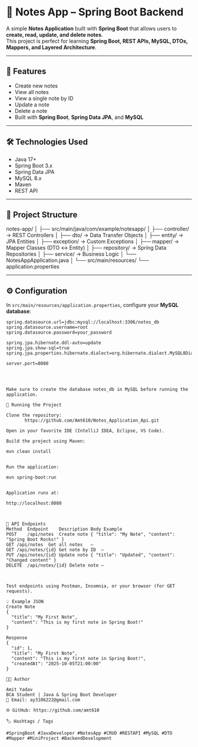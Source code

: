 # 📝 Notes App – Spring Boot Backend

A simple **Notes Application** built with **Spring Boot** that allows users to **create, read, update, and delete notes**.  
This project is perfect for learning **Spring Boot, REST APIs, MySQL, DTOs, Mappers, and Layered Architecture**.

---

## 🌟 Features

- Create new notes  
- View all notes  
- View a single note by ID  
- Update a note  
- Delete a note  
- Built with **Spring Boot**, **Spring Data JPA**, and **MySQL**  

---

## 🛠️ Technologies Used

- Java 17+  
- Spring Boot 3.x  
- Spring Data JPA  
- MySQL 8.x  
- Maven  
- REST API  

---

## 📁 Project Structure

notes-app/
│
├── src/main/java/com/example/notesapp/
│ ├── controller/ -> REST Controllers
│ ├── dto/ -> Data Transfer Objects
│ ├── entity/ -> JPA Entities
│ ├── exception/ -> Custom Exceptions
│ ├── mapper/ -> Mapper Classes (DTO ↔ Entity)
│ ├── repository/ -> Spring Data Repositories
│ ├── service/ -> Business Logic
│ └── NotesAppApplication.java
│
└── src/main/resources/
└── application.properties




---

## ⚙️ Configuration

In `src/main/resources/application.properties`, configure your **MySQL database**:

```properties
spring.datasource.url=jdbc:mysql://localhost:3306/notes_db
spring.datasource.username=root
spring.datasource.password=your_password

spring.jpa.hibernate.ddl-auto=update
spring.jpa.show-sql=true
spring.jpa.properties.hibernate.dialect=org.hibernate.dialect.MySQL8Dialect

server.port=8080




Make sure to create the database notes_db in MySQL before running the application.

🚀 Running the Project

Clone the repository:
       https://github.com/Amt610/Notes_Application_Api.git

Open in your favorite IDE (IntelliJ IDEA, Eclipse, VS Code).

Build the project using Maven:

mvn clean install


Run the application:

mvn spring-boot:run


Application runs at:

http://localhost:8080



🔗 API Endpoints
Method	Endpoint	Description	Body Example
POST	/api/notes	Create note	{ "title": "My Note", "content": "Spring Boot Rocks!" }
GET	/api/notes	Get all notes	—
GET	/api/notes/{id}	Get note by ID	—
PUT	/api/notes/{id}	Update note	{ "title": "Updated", "content": "Changed content" }
DELETE	/api/notes/{id}	Delete note	—



Test endpoints using Postman, Insomnia, or your browser (for GET requests).

💡 Example JSON
Create Note
{
  "title": "My First Note",
  "content": "This is my first note in Spring Boot!"
}

Response
{
  "id": 1,
  "title": "My First Note",
  "content": "This is my first note in Spring Boot!",
  "createdAt": "2025-10-05T21:00:00"
}

👨‍💻 Author

Amit Yadav
BCA Student | Java & Spring Boot Developer
📧 Email: ay3106222@gmail.com

🌐 GitHub: https://github.com/amt610

🏷️ Hashtags / Tags

#SpringBoot #JavaDeveloper #NotesApp #CRUD #RESTAPI #MySQL #DTO #Mapper #MiniProject #BackendDevelopment

 




